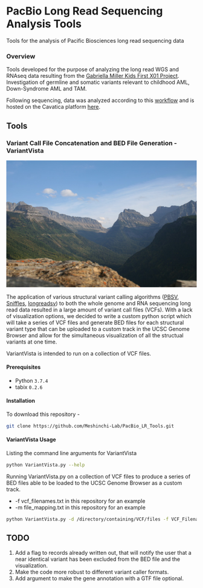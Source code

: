 # PacBio Long Read Sequencing Analysis Tools

Tools for the analysis of Pacific Biosciences long read sequencing data

### Overview 

Tools developed for the purpose of analyzing the long read WGS and RNAseq data resulting from the [Gabriella Miller Kids First X01 Project](https://commonfund.nih.gov/kidsfirst/2023X01projects#FY23_Meshinchi). Investigation of germline and somatic variants relevant to childhood AML, Down-Syndrome AML and TAM. 

Following sequencing, data was analyzed according to this [workflow](https://github.com/kids-first/kf-longreads-workflow/blob/main/docs/PACBIO_WORKFLOW_README.md) and is hosted on the Cavatica platform [here](https://cavatica.sbgenomics.com/u/kids-first-drc/sd-pet7q6f2/files/#q). 

## Tools

### Variant Call File Concatenation and BED File Generation - VariantVista

<p align="center">
  <img src="https://github.com/Meshinchi-Lab/PacBio_LR_Tools/blob/main/VariantVista.jpeg">
</p>

The application of various structural variant calling algorithms ([PBSV](https://github.com/PacificBiosciences/pbsv), [Sniffles](https://github.com/fritzsedlazeck/Sniffles), [longreadsv](https://support.sentieon.com/manual/)) to both the whole genome and RNA sequencing long read data resulted in a large amount of variant call files (VCFs). With a lack of visualization options, we decided to write a custom python script which will take a series of VCF files and generate BED files for each structural variant type that can be uploaded to a custom track in the UCSC Genome Browser and allow for the simultaneous visualization of all the structual variants at one time. 

VariantVista is intended to run on a collection of VCF files. 

#### Prerequisites

- Python `3.7.4`
- tabix `0.2.6`

#### Installation

To download this repository - 

```bash
git clone https://github.com/Meshinchi-Lab/PacBio_LR_Tools.git
```

#### VariantVista Usage 

Listing the command line arguments for VariantVista

```bash
python VariantVista.py --help
```

Running VariantVista.py on a collection of VCF files to produce a series of BED files able to be loaded to the UCSC Genome Browser as a custom track.
- -f vcf_filenames.txt in this repository for an example
- -m file_mapping.txt in this repository for an example

```bash
python VariantVista.py -d /directory/containing/VCF/files -f VCF_Filenames.txt -m file_mapping.txt -o example_run -c TRUE -w 10 -r 10 -g gencodev38.annotation.sorted.gtf.gz
```

## TODO

1. Add a flag to records already written out, that will notify the user that a near identical variant has been excluded from the BED file and the visualization.
2. Make the code more robust to different variant caller formats. 
3. Add argument to make the gene annotation with a GTF file optional. 



